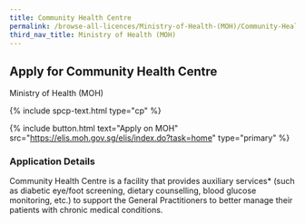 ```yaml
---
title: Community Health Centre
permalink: /browse-all-licences/Ministry-of-Health-(MOH)/Community-Health-Centre
third_nav_title: Ministry of Health (MOH)
---
```


## Apply for Community Health Centre

Ministry of Health (MOH)

{% include spcp-text.html type="cp" %}

{% include button.html text="Apply on MOH" src="https://elis.moh.gov.sg/elis/index.do?task=home" type="primary" %}

<H3>Application Details</H3>

<p>Community Health Centre is a facility that provides auxiliary services* (such as diabetic eye/foot screening, dietary counselling, blood glucose monitoring, etc.) to support the General Practitioners to better manage their patients with chronic medical conditions.</p>

